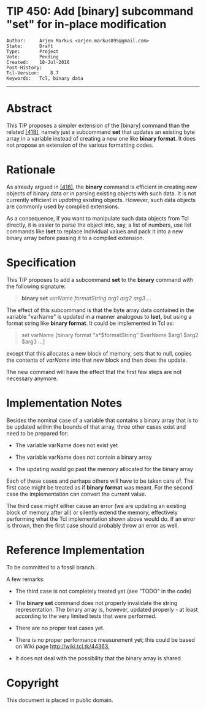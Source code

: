 # TIP 450: Add [binary] subcommand "set" for in-place modification
	Author:		Arjen Markus <arjen.markus895@gmail.com>
	State:		Draft
	Type:		Project
	Vote:		Pending
	Created:	18-Jul-2016
	Post-History: 
	Tcl-Version:	8.7
	Keywords:	Tcl, binary data
-----

# Abstract

This TIP proposes a simpler extension of the [binary] command than the related
[[418]](418.md), namely just a subcommand **set** that updates an existing byte array
in a variable instead of creating a new one like **binary format**. It does
not propose an extension of the various formatting codes.

# Rationale

As already argued in [[418]](418.md), the **binary** command is efficient in creating
new objects of binary data or in parsing existing objects with such data. It
is not currently efficient in _updating_ existing objects. However, such
data objects are commonly used by compiled extensions.

As a consequence, if you want to manipulate such data objects from Tcl
directly, it is easier to parse the object into, say, a list of numbers, use
list commands like **lset** to replace individual values and pack it into a
new binary array before passing it to a compiled extension.

# Specification

This TIP proposes to add a subcommand **set** to the **binary** command
with the following signature:

 > **binary set** _varName formatString arg1 arg2 arg3 ..._

The effect of this subcommand is that the byte array data contained in the
variable "varName" is updated in a manner analogous to **lset**, but using a
format string like **binary format**. It could be implemented in Tcl as:

 > set varName [binary format "a*$formatString" $varName $arg1 $arg2 $arg3 ...]

except that this allocates a new block of memory, sets that to null, copies
the contents of _varName_ into that new block and then does the update.

The new command will have the effect that the first few steps are not
necessary anymore.

# Implementation Notes

Besides the nominal case of a variable that contains a binary array that is to
be updated within the bounds of that array, three other cases exist and need
to be prepared for:

 * The variable varName does not exist yet

 * The variable varName does not contain a binary array

 * The updating would go past the memory allocated for the binary array

Each of these cases and perhaps others will have to be taken care of. The
first case might be treated as if **binary format** was meant. For the
second case the implementation can convert the current value.

The third case might either cause an error \(we are updating an existing block
of memory after all\) or silently extend the memory, effectively performing
what the Tcl implementation shown above would do. If an error is thrown, then
the first case should probably throw an error as well.

# Reference Implementation

To be committed to a fossil branch.

A few remarks:

 * The third case is not completely treated yet \(see "TODO" in the code\)

 * The **binary set** command does not properly invalidate the string
   representation. The binary array is, however, updated properly - at least
   according to the very limited tests that were performed.

 * There are no proper test cases yet.

 * There is no proper performance measurement yet; this could be based
   on Wiki page <http://wiki.tcl.tk/44363.>

 * It does not deal with the possibility that the binary array is shared.

# Copyright

This document is placed in public domain.

